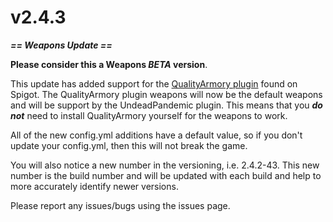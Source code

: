 # v2.4.3

_**== Weapons Update ==**_

**Please consider this a Weapons **_**BETA**_** version**.

This update has added support for the [QualityArmory plugin](https://www.spigotmc.org/resources/quality-armory.47561/) found on Spigot. The QualityArmory plugin weapons will now be the default weapons and will be support by the UndeadPandemic plugin. This means that you _**do not**_ need to install QualityArmory yourself for the weapons to work.

All of the new config.yml additions have a default value, so if you don't update your config.yml, then this will not break the game.

You will also notice a new number in the versioning, i.e. 2.4.2-43. This new number is the build number and will be updated with each build and help to more accurately identify newer versions.

Please report any issues/bugs using the issues page.
